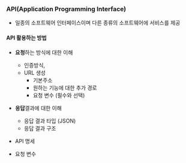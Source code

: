 ### API(Application Programming Interface)

* 일종의 소프트웨어 인터페이스이며 다른 종류의 소프트웨어에 서비스를 제공

#### API 활용하는 방법

* **요청**하는 방식에 대한 이해
  * 인증방식,
  * URL 생성
    * 기본주소
    * 원하는 기능에 대한 추가 경로
    * 요청 변수 (필수와 선택)
* **응답**결과에 대한 이해
  * 응답 결과 타입 (JSON)
  * 응답 결과 구조



* API 명세 
* 요청 변수